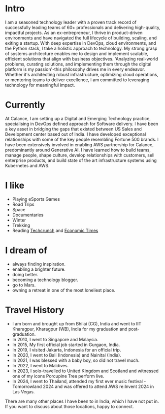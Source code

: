 
# Intro

I am a seasoned technology leader with a proven track record of successfully leading teams of 60+ professionals and delivering high-quality, impactful projects. As an ex-entrepreneur, I thrive in product-driven environments and have navigated the full lifecycle of building, scaling, and exiting a startup. With deep expertise in DevOps, cloud environments, and the Python stack, I take a holistic approach to technology. My strong grasp of systems architecture enables me to design and implement scalable, efficient solutions that align with business objectives. 'Analyzing real-world problems, curating solutions, and implementing them through the digital platform is my passion'-this philosophy drives me in every endeavor. Whether it's architecting robust infrastructure, optimizing cloud operations, or mentoring teams to deliver excellence, I am committed to leveraging technology for meaningful impact.

# Currently

At Calance, I am setting up a Digital and Emerging Technology practice, specialising in DevOps defined approach for Software delivery. I have been a key asset in bridging the gaps that existed between US Sales and Development center based out of India. I have developed exceptional relationships with some of the key people resembling Fortune 500 brands. I have been extensively involved in enabling AWS partnership for Calance, predominantly around Generative AI. I have learned how to build teams, manage people, shape culture, develop relationships with customers, sell enterprise products, and build state of the art infrastructure systems using Kubernetes and AWS.

# I like

- Playing eSports Games
- Road Trips
- Space
- Documentaries
- Winter
- Trekking
- Reading [Techcrunch](https://techcrunch.com) and [Economic Times](https://economictimes.indiatimes.com)

# I dream of

- always finding inspiration.
- enabling a brighter future.
- doing better.
- becoming a technology blogger.
- go to Mars.
- owning a retreat in one of the most loneliest place.

# Travel History

- I am born and brought up from Bhilai (CG), India and went to IIT Kharagpur, Kharagpur (WB), India for my graduation and post-graduation.
- In 2010, I went to Singapore and Malaysia.
- In 2015, My first official job started in Gurgaon, India.
- In 2019, I visited Jakarta, Indonesia for an official trip.
- In 2020, I went to Bali (Indonesia) and Nainital (India).
- In 2021, I was blessed with a baby boy, so did not travel much.
- In 2022, I went to Maldives.
- In 2023, I solo-travelled to United Kingdom and Scotland and witnessed one of my icons Porcupine Tree perform live.
- In 2024, I went to Thailand, attended my first ever music festival - Tomorrowland 2024 and was offered to attend AWS re:Invent 2024 in Las Vegas.

There are many other places I have been to in India, which I have not put in. If you want to discuss about those locations, happy to connect.